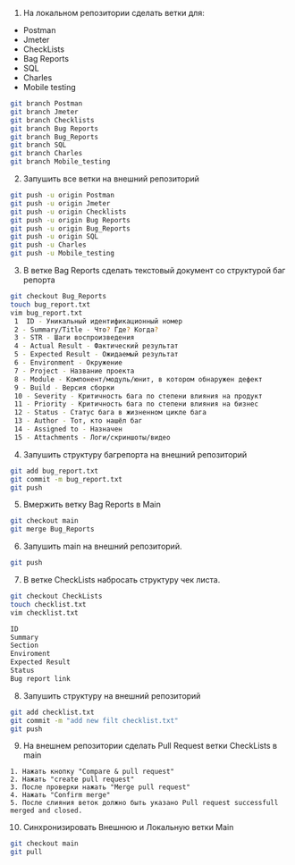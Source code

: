 1. На локальном репозитории сделать ветки для:
- Postman
- Jmeter
- CheckLists
- Bag Reports
- SQL
- Charles
- Mobile testing
```bash
git branch Postman
git branch Jmeter
git branch Checklists
git branch Bug Reports
git branch Bug_Reports
git branch SQL
git branch Charles
git branch Mobile_testing
```

2. Запушить все ветки на внешний репозиторий
```bash
git push -u origin Postman
git push -u origin Jmeter
git push -u origin Checklists
git push -u origin Bug Reports
git push -u origin Bug_Reports
git push -u origin SQL
git push -u Charles
git push -u Mobile_testing
```
3. В ветке Bag Reports сделать текстовый документ со структурой баг репорта
```bash
git checkout Bug_Reports
touch bug_report.txt
vim bug_report.txt
 1  ID - Уникальный идентификационный номер
 2 - Summary/Title - Что? Где? Когда?
 3 - STR - Шаги воспроизведения
 4 - Actual Result - Фактический результат
 5 - Expected Result - Ожидаемый результат
 6 - Environment - Окружение 
 7 - Project - Название проекта
 8 - Module - Компонент/модуль/юнит, в котором обнаружен дефект
 9 - Build - Версия сборки
 10 - Severity - Критичность бага по степени влияния на продукт
 11 - Priority - Критичность бага по степени влияния на бизнес
 12 - Status - Статус бага в жизненном цикле бага
 13 - Author - Тот, кто нашёл баг
 14 - Assigned to - Назначен
 15 - Attachments - Логи/скриншоты/видео
```
4. Запушить структуру багрепорта на внешний репозиторий
```bash
git add bug_report.txt
git commit -m bug_report.txt
git push
```
5. Вмержить ветку Bag Reports в Main
```bash
git checkout main
git merge Bug_Reports
```
6. Запушить main на внешний репозиторий.
```bash
git push
```
7. В ветке CheckLists набросать структуру чек листа.
```bash
git checkout CheckLists
touch checklist.txt
vim checklist.txt

ID
Summary
Section
Enviroment
Expected Result
Status
Bug report link
```
8. Запушить структуру на внешний репозиторий
```bash
git add checklist.txt
git commit -m "add new filt checklist.txt"
git push
```
9. На внешнем репозитории сделать Pull Request ветки CheckLists в main
```
1. Нажать кнопку "Compare & pull request"
2. Нажать "create pull request"
3. После проверки нажать "Merge pull request"
4. Нажать "Confirm merge"
5. После слияния веток должно быть указано Pull request successfull merged and closed.
```
10. Синхронизировать Внешнюю и Локальную ветки Main
```bash
git checkout main
git pull
```